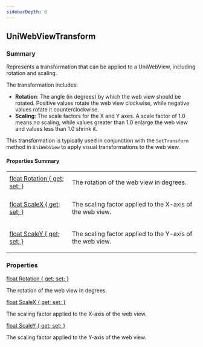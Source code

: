 ```yaml
---
sidebarDepth: 0
---
```


## UniWebViewTransform

### Summary

Represents a transformation that can be applied to a UniWebView, including rotation and scaling.

The transformation includes:

- **Rotation**: The angle (in degrees) by which the web view should be rotated. Positive values rotate the web
view clockwise, while negative values rotate it counterclockwise.
- **Scaling**: The scale factors for the X and Y axes. A scale factor of 1.0 means no scaling, while values
greater than 1.0 enlarge the web view and values less than 1.0 shrink it.

This transformation is typically used in conjunction with the `SetTransform` method in `UniWebView` to apply visual
transformations to the web view.

#### Properties Summary

<table>
<tr><td><div class='api-summary-heading'><a href='#rotation'><span class='return-type'>float</span> Rotation { get; set; }</a></div></td><td><div class='simple-summary'>
<p>The rotation of the web view in degrees.</p>
</div>
</td></tr><tr><td><div class='api-summary-heading'><a href='#scalex'><span class='return-type'>float</span> ScaleX { get; set; }</a></div></td><td><div class='simple-summary'>
<p>The scaling factor applied to the X-axis of the web view.</p>
</div>
</td></tr><tr><td><div class='api-summary-heading'><a href='#scaley'><span class='return-type'>float</span> ScaleY { get; set; }</a></div></td><td><div class='simple-summary'>
<p>The scaling factor applied to the Y-axis of the web view.</p>
</div>
</td></tr></table>

### Properties

<div class='api-box property'>
  <div class="api-anchor" id='rotation'></div><div class='api-heading' data-id='rotation'><a href='#rotation'><span class='return-type'>float</span> Rotation { get; set; }</a></div>
  <div class='api-body'>
    <div class='desc'>
      <div class='summary'>
<p>The rotation of the web view in degrees.</p>
</div>
                </div>
  </div>
</div>
<div class='api-box property'>
  <div class="api-anchor" id='scalex'></div><div class='api-heading' data-id='scalex'><a href='#scalex'><span class='return-type'>float</span> ScaleX { get; set; }</a></div>
  <div class='api-body'>
    <div class='desc'>
      <div class='summary'>
<p>The scaling factor applied to the X-axis of the web view.</p>
</div>
                </div>
  </div>
</div>
<div class='api-box property'>
  <div class="api-anchor" id='scaley'></div><div class='api-heading' data-id='scaley'><a href='#scaley'><span class='return-type'>float</span> ScaleY { get; set; }</a></div>
  <div class='api-body'>
    <div class='desc'>
      <div class='summary'>
<p>The scaling factor applied to the Y-axis of the web view.</p>
</div>
                </div>
  </div>
</div>

